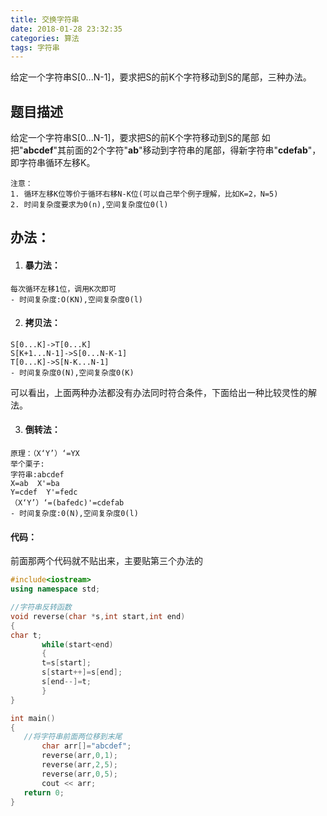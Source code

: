 ```yaml
---
title: 交换字符串  
date: 2018-01-28 23:32:35
categories: 算法
tags: 字符串
---
```

给定一个字符串S[0...N-1]，要求把S的前K个字符移动到S的尾部，三种办法。
<!-- more -->
## 题目描述
给定一个字符串S[0...N-1]，要求把S的前K个字符移动到S的尾部
如把"**abcdef**"其前面的2个字符"**ab**"移动到字符串的尾部，得新字符串"**cdefab**"，即字符串循环左移K。
```
注意：
1. 循环左移K位等价于循环右移N-K位(可以自己举个例子理解，比如K=2，N=5)
2. 时间复杂度要求为0(n),空间复杂度位0(l)
```
## 办法：
1.  #### 暴力法：
```
每次循环左移1位，调用K次即可
- 时间复杂度:O(KN),空间复杂度0(l)
```
2. #### 拷贝法：
```
S[0...K]->T[0...K]
S[K+1...N-1]->S[0...N-K-1]
T[0...K]->S[N-K...N-1]
- 时间复杂度0(N),空间复杂度0(K)
```
可以看出，上面两种办法都没有办法同时符合条件，下面给出一种比较灵性的解法。

  3. #### 倒转法：
  ```
  原理：（X‘Y’）‘=YX
  举个栗子:
  字符串:abcdef
  X=ab  X'=ba
  Y=cdef  Y'=fedc
 （X‘Y’）‘=(bafedc)'=cdefab
 - 时间复杂度:0(N),空间复杂度0(l)
  ```
 #### 代码：
 前面那两个代码就不贴出来，主要贴第三个办法的
 ```c++
#include<iostream>
using namespace std;

//字符串反转函数
void reverse(char *s,int start,int end)
{
char t;
        while(start<end)
        {
        t=s[start];
        s[start++]=s[end];
        s[end--]=t;
        }
}

int main()
{
	//将字符串前面两位移到末尾
        char arr[]="abcdef";
        reverse(arr,0,1);
        reverse(arr,2,5);
        reverse(arr,0,5);
        cout << arr;
	return 0;
}
 ```